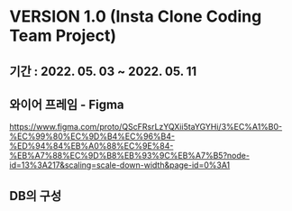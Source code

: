 # VERSION 1.0 (Insta Clone Coding Team Project)

## 기간 : 2022. 05. 03 ~ 2022. 05. 11

## 와이어 프레임 - Figma
https://www.figma.com/proto/QScFRsrLzYQXii5taYGYHi/3%EC%A1%B0-%EC%99%80%EC%9D%B4%EC%96%B4-%ED%94%84%EB%A0%88%EC%9E%84-%EB%A7%88%EC%9D%B8%EB%93%9C%EB%A7%B5?node-id=13%3A217&scaling=scale-down-width&page-id=0%3A1

## DB의 구성


